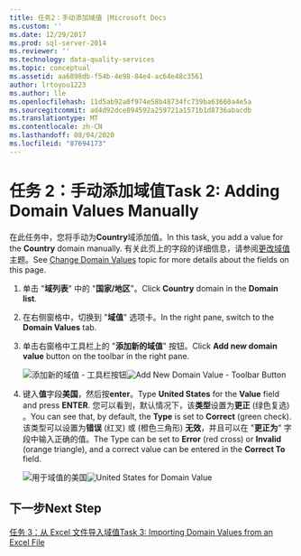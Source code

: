 ```yaml
---
title: 任务2：手动添加域值 |Microsoft Docs
ms.custom: ''
ms.date: 12/29/2017
ms.prod: sql-server-2014
ms.reviewer: ''
ms.technology: data-quality-services
ms.topic: conceptual
ms.assetid: aa6898db-f54b-4e98-84e4-ac64e48c3561
author: lrtoyou1223
ms.author: lle
ms.openlocfilehash: 11d5ab92a0f974e58b48734fc739ba63660a4e5a
ms.sourcegitcommit: ad4d92dce894592a259721a1571b1d8736abacdb
ms.translationtype: MT
ms.contentlocale: zh-CN
ms.lasthandoff: 08/04/2020
ms.locfileid: "87694173"
---
```

# <a name="task-2-adding-domain-values-manually"></a><span data-ttu-id="d432a-102">任务 2：手动添加域值</span><span class="sxs-lookup"><span data-stu-id="d432a-102">Task 2: Adding Domain Values Manually</span></span>
  <span data-ttu-id="d432a-103">在此任务中，您将手动为**Country**域添加值。</span><span class="sxs-lookup"><span data-stu-id="d432a-103">In this task, you add a value for the **Country** domain manually.</span></span> <span data-ttu-id="d432a-104">有关此页上的字段的详细信息，请参阅[更改域值](https://msdn.microsoft.com/library/hh510408.aspx)主题。</span><span class="sxs-lookup"><span data-stu-id="d432a-104">See [Change Domain Values](https://msdn.microsoft.com/library/hh510408.aspx) topic for more details about the fields on this page.</span></span>  
  
1.  <span data-ttu-id="d432a-105">单击 "**域列表**" 中的 "**国家/地区**"。</span><span class="sxs-lookup"><span data-stu-id="d432a-105">Click **Country** domain in the **Domain list**.</span></span>  
  
2.  <span data-ttu-id="d432a-106">在右侧窗格中，切换到 "**域值**" 选项卡。</span><span class="sxs-lookup"><span data-stu-id="d432a-106">In the right pane, switch to the **Domain Values** tab.</span></span>  
  
3.  <span data-ttu-id="d432a-107">单击右窗格中工具栏上的 "**添加新的域值**" 按钮。</span><span class="sxs-lookup"><span data-stu-id="d432a-107">Click **Add new domain value** button on the toolbar in the right pane.</span></span>  
  
     <span data-ttu-id="d432a-108">![添加新的域值 - 工具栏按钮](../../2014/tutorials/media/et-addingdomainvaluesmanually-01.jpg "添加新的域值 - 工具栏按钮")</span><span class="sxs-lookup"><span data-stu-id="d432a-108">![Add New Domain Value - Toolbar Button](../../2014/tutorials/media/et-addingdomainvaluesmanually-01.jpg "Add New Domain Value - Toolbar Button")</span></span>  
  
4.  <span data-ttu-id="d432a-109">键入**值**字段**美国**，然后按**enter**。</span><span class="sxs-lookup"><span data-stu-id="d432a-109">Type **United States** for the **Value** field and press **ENTER**.</span></span> <span data-ttu-id="d432a-110">您可以看到，默认情况下，该**类型**设置为**更正** (绿色复选) 。</span><span class="sxs-lookup"><span data-stu-id="d432a-110">You can see that, by default, the **Type** is set to **Correct** (green check).</span></span> <span data-ttu-id="d432a-111">该类型可以设置为**错误** (红叉) 或 (橙色三角形) **无效**，并且可以在 "**更正为**" 字段中输入正确的值。</span><span class="sxs-lookup"><span data-stu-id="d432a-111">The Type can be set to **Error** (red cross) or **Invalid** (orange triangle), and a correct value can be entered in the **Correct To** field.</span></span>  
  
     <span data-ttu-id="d432a-112">![用于域值的美国](../../2014/tutorials/media/et-addingdomainvaluesmanually-02.jpg "用于域值的美国")</span><span class="sxs-lookup"><span data-stu-id="d432a-112">![United States for Domain Value](../../2014/tutorials/media/et-addingdomainvaluesmanually-02.jpg "United States for Domain Value")</span></span>  
  
## <a name="next-step"></a><span data-ttu-id="d432a-113">下一步</span><span class="sxs-lookup"><span data-stu-id="d432a-113">Next Step</span></span>  
 [<span data-ttu-id="d432a-114">任务 3：从 Excel 文件导入域值</span><span class="sxs-lookup"><span data-stu-id="d432a-114">Task 3: Importing Domain Values from an Excel File</span></span>](../../2014/tutorials/task-3-importing-domain-values-from-an-excel-file.md)  
  
  
